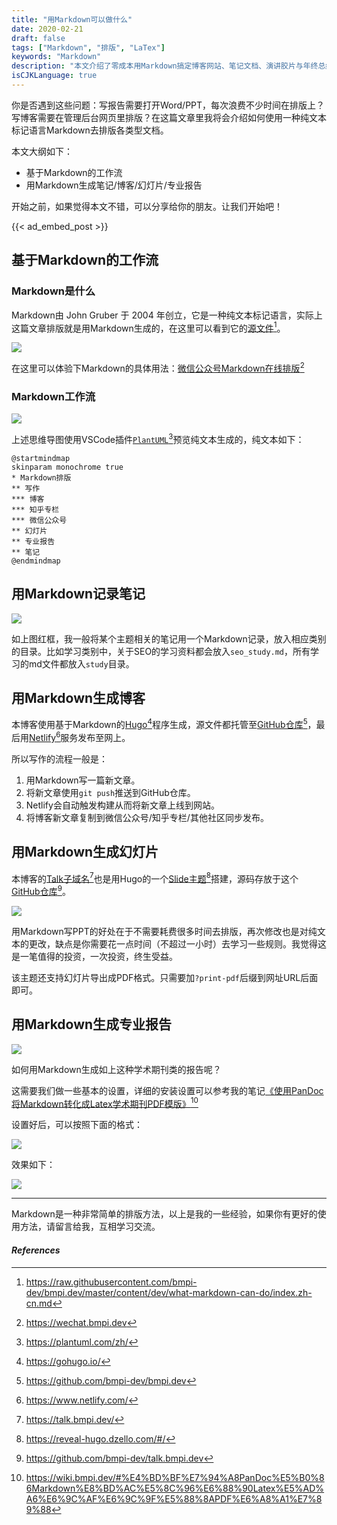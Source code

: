 ```yaml
---
title: "用Markdown可以做什么"
date: 2020-02-21
draft: false
tags: ["Markdown", "排版", "LaTex"]
keywords: "Markdown"
description: "本文介绍了零成本用Markdown搞定博客网站、笔记文档、演讲胶片与年终总结报告，彻底抛弃Word与PPT"
isCJKLanguage: true
---
```

你是否遇到这些问题：写报告需要打开Word/PPT，每次浪费不少时间在排版上？写博客需要在管理后台网页里排版？在这篇文章里我将会介绍如何使用一种纯文本标记语言Markdown去排版各类型文档。

本文大纲如下：

- 基于Markdown的工作流
- 用Markdown生成笔记/博客/幻灯片/专业报告

开始之前，如果觉得本文不错，可以分享给你的朋友。让我们开始吧！

{{< ad_embed_post >}}

## 基于Markdown的工作流

### Markdown是什么

Markdown由 John Gruber 于 2004 年创立，它是一种纯文本标记语言，实际上这篇文章排版就是用Markdown生成的，在这里可以看到它的[源文件](https://raw.githubusercontent.com/bmpi-dev/bmpi.dev/master/content/dev/what-markdown-can-do/index.zh-cn.md)[^0]。

![](https://img.bmpi.dev/602bfd5d-0b33-390e-18e2-a61816d4e788.png)

在这里可以体验下Markdown的具体用法：[微信公众号Markdown在线排版](https://wechat.bmpi.dev)[^1]

### Markdown工作流

![](https://img.bmpi.dev/4ba9bba0-d63c-a2e7-b02f-ab48fcf64b08.png)

上述思维导图使用VSCode插件[`PlantUML`](https://plantuml.com/zh/)[^2]预览纯文本生成的，纯文本如下：

```
@startmindmap
skinparam monochrome true
* Markdown排版
** 写作
*** 博客
*** 知乎专栏
*** 微信公众号
** 幻灯片
** 专业报告
** 笔记
@endmindmap
```

## 用Markdown记录笔记

![](https://img.bmpi.dev/41c4f964-08da-f54a-8946-35added31be0.png)

如上图红框，我一般将某个主题相关的笔记用一个Markdown记录，放入相应类别的目录。比如学习类别中，关于SEO的学习资料都会放入`seo_study.md`，所有学习的md文件都放入`study`目录。

## 用Markdown生成博客

本博客使用基于Markdown的[Hugo](https://gohugo.io/)[^3]程序生成，源文件都托管至[GitHub仓库](https://github.com/bmpi-dev/bmpi.dev)[^4]，最后用[Netlify](https://www.netlify.com/)[^5]服务发布至网上。

所以写作的流程一般是：

1. 用Markdown写一篇新文章。
2. 将新文章使用`git push`推送到GitHub仓库。
3. Netlify会自动触发构建从而将新文章上线到网站。
4. 将博客新文章复制到微信公众号/知乎专栏/其他社区同步发布。

## 用Markdown生成幻灯片

本博客的[Talk子域名](https://talk.bmpi.dev/)[^6]也是用Hugo的一个[Slide主题](https://reveal-hugo.dzello.com/#/)[^7]搭建，源码存放于这个[GitHub仓库](https://github.com/bmpi-dev/talk.bmpi.dev)[^8]。

![](https://img.bmpi.dev/hugo-slide-preview.gif)

用Markdown写PPT的好处在于不需要耗费很多时间去排版，再次修改也是对纯文本的更改，缺点是你需要花一点时间（不超过一小时）去学习一些规则。我觉得这是一笔值得的投资，一次投资，终生受益。

该主题还支持幻灯片导出成PDF格式。只需要加`?print-pdf`后缀到网址URL后面即可。

## 用Markdown生成专业报告

![](https://img.bmpi.dev/dc89a01a-b143-3770-e848-4f3e35dbfd2b.png)

如何用Markdown生成如上这种学术期刊类的报告呢？

这需要我们做一些基本的设置，详细的安装设置可以参考我的笔记[《使用PanDoc将Markdown转化成Latex学术期刊PDF模版》](https://wiki.bmpi.dev/#%E4%BD%BF%E7%94%A8PanDoc%E5%B0%86Markdown%E8%BD%AC%E5%8C%96%E6%88%90Latex%E5%AD%A6%E6%9C%AF%E6%9C%9F%E5%88%8APDF%E6%A8%A1%E7%89%88)[^9]

设置好后，可以按照下面的格式：

![](https://img.bmpi.dev/29853913-24d3-bc66-c540-0ba4f8ff7e6f.png)

效果如下：

![](https://img.bmpi.dev/5f621ad7-6272-637f-f049-d72811cba39c.png)

---

Markdown是一种非常简单的排版方法，以上是我的一些经验，如果你有更好的使用方法，请留言给我，互相学习交流。

#### *References*
[^0]: https://raw.githubusercontent.com/bmpi-dev/bmpi.dev/master/content/dev/what-markdown-can-do/index.zh-cn.md
[^1]: https://wechat.bmpi.dev
[^2]: https://plantuml.com/zh/
[^3]: https://gohugo.io/
[^4]: https://github.com/bmpi-dev/bmpi.dev
[^5]: https://www.netlify.com/
[^6]: https://talk.bmpi.dev/
[^7]: https://reveal-hugo.dzello.com/#/
[^8]: https://github.com/bmpi-dev/talk.bmpi.dev
[^9]: https://wiki.bmpi.dev/#%E4%BD%BF%E7%94%A8PanDoc%E5%B0%86Markdown%E8%BD%AC%E5%8C%96%E6%88%90Latex%E5%AD%A6%E6%9C%AF%E6%9C%9F%E5%88%8APDF%E6%A8%A1%E7%89%88
